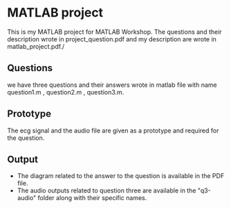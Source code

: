 # MATLAB project
This is my MATLAB project for MATLAB Workshop. The questions and their description wrote in project_question.pdf and my description are wrote in matlab_project.pdf./
## Questions
we have three questions and their answers wrote in matlab file with name question1.m , question2.m , question3.m.
## Prototype
The ecg signal and the audio file are given as a prototype and required for the question.
## Output
- The diagram related to the answer to the question is available in the PDF file.
- The audio outputs related to question three are available in the "q3-audio" folder along with their specific names.
